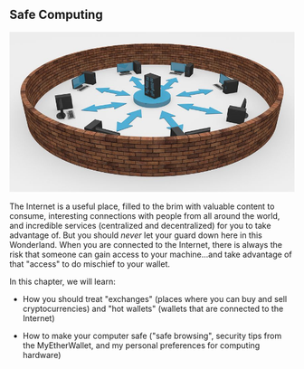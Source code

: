 ## Safe Computing

![](/assets/network-2081171__480.jpg)

The Internet is a useful place, filled to the brim with valuable content to consume, interesting connections with people from all around the world, and incredible services (centralized and decentralized) for you to take advantage of. But you should *never* let your guard down here in this Wonderland. When you are connected to the Internet, there is always the risk that someone can gain access to your machine...and take advantage of that "access" to do mischief to your wallet.

In this chapter, we will learn:

- How you should treat "exchanges" (places where you can buy and sell cryptocurrencies) and "hot wallets" (wallets that are connected to the Internet)

- How to make your computer safe ("safe browsing", security tips from the MyEtherWallet, and my personal preferences for computing hardware)